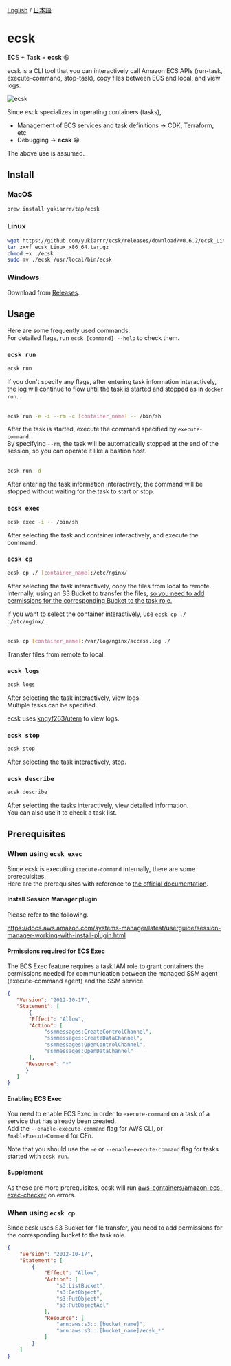 [English](https://github.com/yukiarrr/ecsk/blob/main/README.md) / [日本語](https://github.com/yukiarrr/ecsk/blob/main/README.ja.md)

# ecsk

**EC**S + Ta**sk** = **ecsk** 😆

ecsk is a CLI tool that you can interactively call Amazon ECS APIs (run-task, execute-command, stop-task), copy files between ECS and local, and view logs.

![ecsk](https://github.com/yukiarrr/ecsk/raw/main/docs/images/ecsk.gif)

Since esck specializes in operating containers (tasks),

- Management of ECS services and task definitions -> CDK, Terraform, etc
- Debugging -> **ecsk** 😁

The above use is assumed.

## Install

### MacOS

```sh
brew install yukiarrr/tap/ecsk
```

### Linux

```sh
wget https://github.com/yukiarrr/ecsk/releases/download/v0.6.2/ecsk_Linux_x86_64.tar.gz
tar zxvf ecsk_Linux_x86_64.tar.gz
chmod +x ./ecsk
sudo mv ./ecsk /usr/local/bin/ecsk
```

### Windows

Download from [Releases](https://github.com/yukiarrr/ecsk/releases).

## Usage

Here are some frequently used commands.  
For detailed flags, run `ecsk [command] --help` to check them.

### `ecsk run`

```sh
ecsk run
```

If you don't specify any flags, after entering task information interactively, the log will continue to flow until the task is started and stopped as in `docker run`.
<br>
<br>

```sh
ecsk run -e -i --rm -c [container_name] -- /bin/sh
```

After the task is started, execute the command specified by `execute-command`.  
By specifying `--rm`, the task will be automatically stopped at the end of the session, so you can operate it like a bastion host.
<br>
<br>

```sh
ecsk run -d
```

After entering the task information interactively, the command will be stopped without waiting for the task to start or stop.

### `ecsk exec`

```sh
ecsk exec -i -- /bin/sh
```

After selecting the task and container interactively, and execute the command.

### `ecsk cp`

```sh
ecsk cp ./ [container_name]:/etc/nginx/
```

After selecting the task interactively, copy the files from local to remote.  
Internally, using an S3 Bucket to transfer the files, [so you need to add permissions for the corresponding Bucket to the task role.](#When-using-ecsk-cp)

If you want to select the container interactively, use `ecsk cp ./ :/etc/nginx/`.
<br>
<br>

```sh
ecsk cp [container_name]:/var/log/nginx/access.log ./
```

Transfer files from remote to local.

### `ecsk logs`

```sh
ecsk logs
```

After selecting the task interactively, view logs.  
Multiple tasks can be specified.

ecsk uses [knqyf263/utern](https://github.com/knqyf263/utern) to view logs.

### `ecsk stop`

```sh
ecsk stop
```

After selecting the task interactively, stop.

### `ecsk describe`

```sh
ecsk describe
```

After selecting the tasks interactively, view detailed information.  
You can also use it to check a task list.

## Prerequisites

### When using `ecsk exec`

Since ecsk is executing `execute-command` internally, there are some prerequisites.  
Here are the prerequisites with reference to [the official documentation](https://docs.aws.amazon.com/AmazonECS/latest/developerguide/ecs-exec.html).

#### Install Session Manager plugin

Please refer to the following.

https://docs.aws.amazon.com/systems-manager/latest/userguide/session-manager-working-with-install-plugin.html

#### Prmissions required for ECS Exec

The ECS Exec feature requires a task IAM role to grant containers the permissions needed for communication between the managed SSM agent (execute-command agent) and the SSM service.

```json
{
   "Version": "2012-10-17",
   "Statement": [
       {
       "Effect": "Allow",
       "Action": [
            "ssmmessages:CreateControlChannel",
            "ssmmessages:CreateDataChannel",
            "ssmmessages:OpenControlChannel",
            "ssmmessages:OpenDataChannel"
       ],
      "Resource": "*"
      }
   ]
}
```

#### Enabling ECS Exec

You need to enable ECS Exec in order to `execute-command` on a task of a service that has already been created.  
Add the `--enable-execute-command` flag for AWS CLI, or `EnableExecuteCommand` for CFn.

Note that you should use the `-e` or `--enable-execute-command` flag for tasks started with `ecsk run`.

#### Supplement

As these are more prerequisites, ecsk will run [aws-containers/amazon-ecs-exec-checker](https://github.com/aws-containers/amazon-ecs-exec-checker) on errors.

### When using `ecsk cp`

Since ecsk uses S3 Bucket for file transfer, you need to add permissions for the corresponding bucket to the task role.

```json
{
    "Version": "2012-10-17",
    "Statement": [
        {
            "Effect": "Allow",
            "Action": [
                "s3:ListBucket",
                "s3:GetObject",
                "s3:PutObject",
                "s3:PutObjectAcl"
            ],
            "Resource": [
                "arn:aws:s3:::[bucket_name]",
                "arn:aws:s3:::[bucket_name]/ecsk_*"
            ]
        }
    ]
}
```
